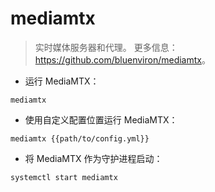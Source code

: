# mediamtx

> 实时媒体服务器和代理。
> 更多信息：<https://github.com/bluenviron/mediamtx>。

- 运行 MediaMTX：

`mediamtx`

- 使用自定义配置位置运行 MediaMTX：

`mediamtx {{path/to/config.yml}}`

- 将 MediaMTX 作为守护进程启动：

`systemctl start mediamtx`